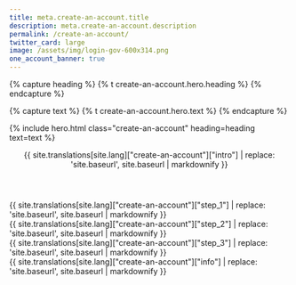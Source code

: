 ```yaml
---
title: meta.create-an-account.title
description: meta.create-an-account.description
permalink: /create-an-account/
twitter_card: large
image: /assets/img/login-gov-600x314.png
one_account_banner: true
---
```


{% capture heading %}
{% t create-an-account.hero.heading %}
{% endcapture %}

{% capture text %}
{% t create-an-account.hero.text %}
{% endcapture %}

{% include hero.html class="create-an-account" heading=heading text=text %}

<div class="create-an-account">
  <div class="container">
    <div class="grid-row">
      <article class="desktop:grid-col-7">
        <header class="intro">
          {{ site.translations[site.lang]["create-an-account"]["intro"] | replace: 'site.baseurl', site.baseurl | markdownify }}
        </header>
        <div class="step-1 step list">
          {{ site.translations[site.lang]["create-an-account"]["step_1"] | replace: 'site.baseurl', site.baseurl | markdownify }}
          <div class="mobile step-1-img"></div>
        </div>
        <div class="step-2 step list">
          {{ site.translations[site.lang]["create-an-account"]["step_2"] | replace: 'site.baseurl', site.baseurl | markdownify }}
          <div class="mobile step-2-img"></div>
        </div>
        <div class="step-3 step list">
          {{ site.translations[site.lang]["create-an-account"]["step_3"] | replace: 'site.baseurl', site.baseurl | markdownify }}
          <div class="mobile step-3-img"></div>
        </div>
      </article>
      <div class="sidebar desktop:grid-col-4 desktop:grid-offset-1 desktop-lg:grid-col-3 desktop-lg:grid-offset-2">
        <div class="box">
          {{ site.translations[site.lang]["create-an-account"]["info"] | replace: 'site.baseurl', site.baseurl | markdownify }}
        </div>
      </div>
    </div>
  </div>
</div>
